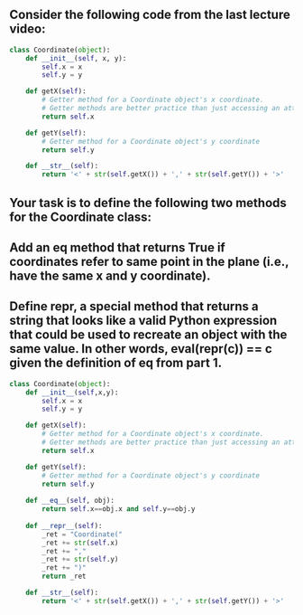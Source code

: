 ## Consider the following code from the last lecture video:

```py
class Coordinate(object):
    def __init__(self, x, y):
        self.x = x
        self.y = y

    def getX(self):
        # Getter method for a Coordinate object's x coordinate.
        # Getter methods are better practice than just accessing an attribute directly
        return self.x

    def getY(self):
        # Getter method for a Coordinate object's y coordinate
        return self.y

    def __str__(self):
        return '<' + str(self.getX()) + ',' + str(self.getY()) + '>'
```

## Your task is to define the following two methods for the Coordinate class:

## Add an __eq__ method that returns True if coordinates refer to same point in the plane (i.e., have the same x and y coordinate).

## Define __repr__, a special method that returns a string that looks like a valid Python expression that could be used to recreate an object with the same value. In other words, eval(repr(c)) == c given the definition of __eq__ from part 1.
```py
class Coordinate(object):
    def __init__(self,x,y):
        self.x = x
        self.y = y

    def getX(self):
        # Getter method for a Coordinate object's x coordinate.
        # Getter methods are better practice than just accessing an attribute directly
        return self.x

    def getY(self):
        # Getter method for a Coordinate object's y coordinate
        return self.y
        
    def __eq__(self, obj):
        return self.x==obj.x and self.y==obj.y
        
    def __repr__(self):
        _ret = "Coordinate("
        _ret += str(self.x)
        _ret += ","
        _ret += str(self.y)
        _ret += ")"
        return _ret

    def __str__(self):
        return '<' + str(self.getX()) + ',' + str(self.getY()) + '>'
```